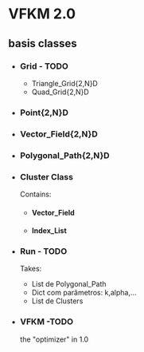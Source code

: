 # VFKM 2.0

##  basis classes

* ### Grid                           **- TODO**
  * Triangle_Grid{2,N}D
  * Quad_Grid{2,N}D

* ### Point{2,N}D

* ### Vector_Field{2,N}D

* ### Polygonal_Path{2,N}D

* ### Cluster Class
  Contains:
  * #### Vector_Field
  * #### Index_List

* ### Run                              **- TODO**
  Takes:
  * List de Polygonal_Path
  * Dict com parâmetros: k,alpha,...
  * List de Clusters

* ### VFKM                            **-TODO**
   the "optimizer" in 1.0
